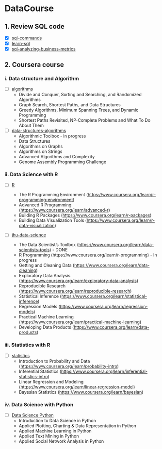 # DataCourse

## 1. Review SQL code
- [X] [sql-commands](https://www.codecademy.com/articles/sql-commands)
- [X] [learn-sql](https://www.codecademy.com/learn/learn-sql)
- [X] [sql-analyzing-business-metrics](https://www.codecademy.com/learn/sql-analyzing-business-metrics/)

## 2. Coursera course

### i. Data structure and Algorithm
- [ ] [algorithms](https://www.coursera.org/specializations/algorithms)
  * Divide and Conquer, Sorting and Searching, and Randomized Algorithms
  * Graph Search, Shortest Paths, and Data Structures
  * Greedy Algorithms, Minimum Spanning Trees, and Dynamic Programming
  * Shortest Paths Revisited, NP-Complete Problems and What To Do About Them
- [ ] [data-structures-algorithms](https://www.coursera.org/specializations/data-structures-algorithms)
  * Algorithmic Toolbox - In progress
  * Data Structures
  * Algorithms on Graphs
  * Algorithms on Strings
  * Advanced Algorithms and Complexity
  * Genome Assembly Programming Challenge


### ii. Data Science with R
- [ ] [R](https://www.coursera.org/specializations/r)
  * The R Programming Environment (https://www.coursera.org/learn/r-programming-environment)
  * Advanced R Programming (https://www.coursera.org/learn/advanced-r)
  * Building R Packages (https://www.coursera.org/learn/r-packages)
  * Building Data Visualization Tools (https://www.coursera.org/learn/r-data-visualization)

- [ ] [jhu-data-science](https://www.coursera.org/specializations/jhu-data-science)
  * The Data Scientist’s Toolbox (https://www.coursera.org/learn/data-scientists-tools) - DONE
  * R Programming (https://www.coursera.org/learn/r-programming) - In progress
  * Getting and Cleaning Data (https://www.coursera.org/learn/data-cleaning)
  * Exploratory Data Analysis (https://www.coursera.org/learn/exploratory-data-analysis)
  * Reproducible Research (https://www.coursera.org/learn/reproducible-research)
  * Statistical Inference (https://www.coursera.org/learn/statistical-inference)
  * Regression Models (https://www.coursera.org/learn/regression-models)
  * Practical Machine Learning (https://www.coursera.org/learn/practical-machine-learning)
  * Developing Data Products (https://www.coursera.org/learn/data-products)


### iii. Statistics with R
- [ ] [statistics](https://www.coursera.org/specializations/statistics)
  * Introduction to Probability and Data (https://www.coursera.org/learn/probability-intro)
  * Inferential Statistics (https://www.coursera.org/learn/inferential-statistics-intro)
  * Linear Regression and Modeling (https://www.coursera.org/learn/linear-regression-model)
  * Bayesian Statistics (https://www.coursera.org/learn/bayesian)


### iv. Data Science with Python
- [ ] [Data Science Python](https://www.coursera.org/specializations/data-science-python)
  * Introduction to Data Science in Python
  * Applied Plotting, Charting & Data Representation in Python
  * Applied Machine Learning in Python
  * Applied Text Mining in Python
  * Applied Social Network Analysis in Python
